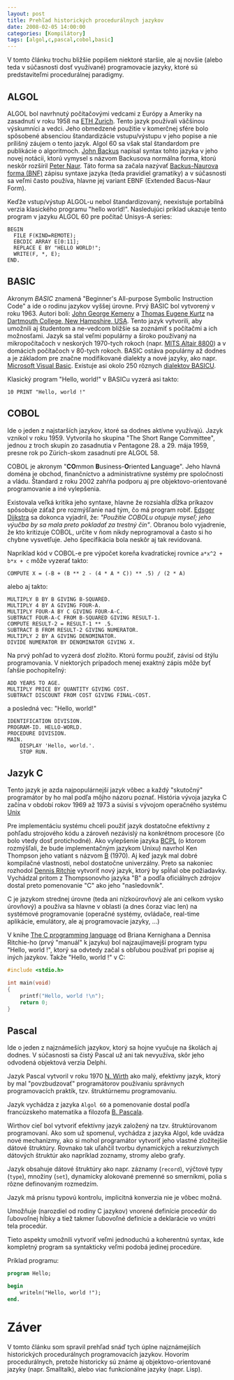 ```yaml
---
layout: post
title: Prehľad historických procedurálnych jazykov
date: 2008-02-05 14:00:00
categories: [Kompilátory]
tags: [algol,c,pascal,cobol,basic]
---
```


V tomto článku trochu bližšie popíšem niektoré staršie, ale aj novšie (alebo teda v súčasnosti dosť
využívané) programovacie jazyky, ktoré sú predstaviteľmi procedurálnej paradigmy.

## ALGOL

ALGOL bol navrhnutý počítačovými vedcami z Európy a Ameriky na zasadnutí v roku 1958 na
[ETH Zurich](http://www.ethz.ch/). Tento jazyk používali väčšinou výskumníci a vedci. Jeho obmedzené
použitie v komerčnej sfére bolo spôsobené absenciou štandardizácie vstupu/výstupu v jeho popise a nie
prílišný záujem o tento jazyk. Algol 60 sa však stal štandardom pre publikácie o algoritmoch.
[John Backus](http://en.wikipedia.org/wiki/John_Backus) napísal syntax tohto jazyka v jeho novej
notácii, ktorú vymysel s názvom Backusova normálna forma, ktorú neskôr rozšíril
[Peter Naur](http://en.wikipedia.org/wiki/Peter_Naur). Táto forma sa začala nazývať
[Backus-Naurova forma (BNF)](http://en.wikipedia.org/wiki/Backus-Naur_form) zápisu syntaxe jazyka
(teda pravidiel gramatiky) a v súčasnosti sa veľmi často používa, hlavne jej variant
EBNF (Extended Bacus-Naur Form).

Keďže vstup/výstup ALGOL-u nebol štandardizovaný, neexistuje portabilná verzia klasického programu
"hello world!". Nasledujúci príklad ukazuje tento program v jazyku ALGOL 60 pre počítač Unisys-A
series:

```
BEGIN
  FILE F(KIND=REMOTE);
  EBCDIC ARRAY E[0:11];
  REPLACE E BY "HELLO WORLD!";
  WRITE(F, *, E);
END.
```

## BASIC

Akronym *BASIC* znamená "Beginner's All-purpose Symbolic Instruction Code" a ide o rodinu jazykov vyššej
úrovne. Prvý BASIC bol vytvorený v roku 1963. Autori boli: [John George Kemeny](http://en.wikipedia.org/wiki/John_George_Kemeny)
a [Thomas Eugene Kurtz](http://en.wikipedia.org/wiki/Thomas_Eugene_Kurtz) na
[Dartmouth College, New Hampshire, USA](http://www.dartmouth.edu/). Tento jazyk vytvorili, aby umožnili
aj študentom a ne-vedcom bližšie sa zoznámiť s počítačmi a ich možnosťami. Jazyk sa stal veľmi
populárny a široko používaný na mikropočítačoch v neskorých 1970-tych rokoch
(napr. [MITS Altair 8800](http://en.wikipedia.org/wiki/Altair_8800)) a v domácich počítačoch v 80-tych
rokoch. BASIC ostáva populárny až dodnes a je základom pre značne modifikované dialekty a nové jazyky,
ako napr. [Microsoft Visual Basic](http://en.wikipedia.org/wiki/Visual_Basic). Existuje asi okolo 250
rôznych [dialektov BASICU](http://en.wikipedia.org/wiki/List_of_BASIC_dialects).

Klasický program "Hello, world!" v BASICu vyzerá asi takto:

```
10 PRINT "Hello, world !"
```

## COBOL

Ide o jeden z najstarších jazykov, ktoré sa dodnes aktívne využívajú. Jazyk vznikol v roku 1959.
Vytvorila ho skupina "The Short Range Committee", jednou z troch skupín zo zasadnutia v Pentagone 28.
a 29. mája 1959, presne rok po Zürich-skom zasadnutí pre ALGOL 58.

COBOL je akronym  "**CO**mmon **B**usiness-**O**riented **L**anguage". Jeho hlavná doména je obchod,
finančníctvo a administratívne systémy pre spoločnosti a vládu. Štandard z roku 2002 zahŕňa podporu
aj pre objektovo-orientované programovanie a iné vylepšenia.

Existovala veľká kritika jeho syntaxe, hlavne že rozsiahla dĺžka príkazov spôsobuje záťaž pre
rozmýšľanie nad tým, čo má program robiť. [Edsger Dijkstra](http://en.wikipedia.org/wiki/Edsger_Dijkstra)
sa dokonca vyjadril, že: *"Použitie COBOLu otupuje myseľ; jeho výučba by sa mala preto pokladať za
trestný čin"*. Obranou bolo vyjadrenie, že kto kritizuje COBOL, určite v ňom nikdy neprogramoval a
často si ho chybne vysvetľuje. Jeho špecifikácia bola neskôr aj tak revidovaná.

Napríklad kód v COBOL-e pre výpočet koreňa kvadratickej rovnice `a*x^2 + b*x + c`
môže vyzerať takto:

```
COMPUTE X = (-B + (B ** 2 - (4 * A * C)) ** .5) / (2 * A)
```

alebo aj takto:

```
MULTIPLY B BY B GIVING B-SQUARED.  
MULTIPLY 4 BY A GIVING FOUR-A.  
MULTIPLY FOUR-A BY C GIVING FOUR-A-C.  
SUBTRACT FOUR-A-C FROM B-SQUARED GIVING RESULT-1.  
COMPUTE RESULT-2 = RESULT-1 ** .5.
SUBTRACT B FROM RESULT-2 GIVING NUMERATOR.
MULTIPLY 2 BY A GIVING DENOMINATOR.
DIVIDE NUMERATOR BY DENOMINATOR GIVING X.
```

Na prvý pohľad to vyzerá dosť zložito. Ktorú formu použiť, závisí od štýlu programovania.
V niektorých prípadoch menej exaktný zápis môže byť ľahšie pochopiteľný:

```
ADD YEARS TO AGE.
MULTIPLY PRICE BY QUANTITY GIVING COST.
SUBTRACT DISCOUNT FROM COST GIVING FINAL-COST.
```

a posledná vec: "Hello, world!"

```
IDENTIFICATION DIVISION.
PROGRAM-ID. HELLO-WORLD.
PROCEDURE DIVISION.
MAIN.
    DISPLAY 'Hello, world.'.
    STOP RUN.
```

## Jazyk C

Tento jazyk je azda najpopulárnejší jazyk vôbec a každý "skutočný" programátor by ho mal podľa
môjho názoru poznať. História vývoja jazyka C začína v období rokov 1969 až 1973 a súvisí s vývojom
operačného systému [Unix](http://en.wikipedia.org/wiki/Unix)

Pre implementáciu systému chceli použiť jazyk dostatočne efektívny z pohľadu strojového kódu a zároveň
nezávislý na konkrétnom procesore (čo bolo vtedy dosť protichodné). Ako vylepšenie jazyka
[BCPL](http://en.wikipedia.org/wiki/BCPL) (o ktorom rozmýšľali, že bude implementačným jazykom Unixu)
navrhol Ken Thompson jeho vatiant s názvom [B](http://en.wikipedia.org/wiki/B_%28programming_language%29) (1970).
Aj keď jazyk mal dobré kompilačné vlastnosti, nebol dostatočne univerzálny. Preto sa nakoniec rozhodol
[Dennis Ritchie](http://en.wikipedia.org/wiki/Dennis_Ritchie) vytvoriť nový jazyk, ktorý by spĺňal obe
požiadavky. Vychádzal pritom z Thompsonovho jazyka "B" a podľa oficiálnych zdrojov dostal preto
pomenovanie "C" ako jeho "nasledovník".

C je jazykom strednej úrovne (teda ani nízkoúrovňový ale ani celkom vysko úrovňový) a používa sa hlavne
v oblasti (a dnes čoraz viac len) na systémové programovanie (operačné systémy, ovládače,
real-time aplikácie, emulátory, ale aj programovacie jazyky, ...)

V knihe [The C programming language](http://en.wikipedia.org/wiki/The_C_Programming_Language_(book))
od Briana Kernighana a Dennisa Ritchie-ho (prvý "manuál" k jazyku) bol najzaujímavejší program typu
"Hello, world !", ktorý sa odvtedy začal s obľubou používať pri popise aj iných jazykov.
Takže "Hello, world !" v C:

```c
#include <stdio.h>

int main(void)
{
    printf("Hello, world !\n");
    return 0;
}
```

## Pascal

Ide o jeden z najznámeších jazykov, ktorý sa hojne vyučuje na školách aj dodnes. V súčasnosti sa
čistý Pascal už ani tak nevyužíva, skôr jeho odvodená objektová verzia Delphi.

Jazyk Pascal vytvoril v roku 1970 [N. Wirth](http://en.wikipedia.org/wiki/Niklaus_Wirth) ako malý,
efektívny jazyk, ktorý by mal "povzbudzovať" programátorov používaniu správnych programovacích praktík,
tzv. štruktúrnemu programovaniu.

Jazyk vychádza z jazyka `Algol 60` a pomenovanie dostal podľa francúzskeho matematika a filozofa
[B. Pascala](http://en.wikipedia.org/wiki/Blaise_Pascal).

Wirthov cieľ bol vytvoriť efektívny jazyk založený na tzv. štruktúrovanom programovaní. Ako som už
spomenul, vychádza z jazyka Algol, kde uvádza nové mechanizmy, ako si mohol programátor vytvoriť jeho
vlastné zložitejšie dátové štruktúry. Rovnako tak uľahčil tvorbu dynamických a rekurzívnych dátových
štruktúr ako napríklad zoznamy, stromy alebo grafy.

Jazyk obsahuje dátové štruktúry ako napr. záznamy (`record`), výčtové typy (`type`), množiny (`set`),
dynamicky alokované premenné so smerníkmi, polia s rôzne definovaným rozmedzím.

Jazyk má prísnu typovú kontrolu, implicitná konverzia nie je vôbec možná.

Umožňuje (narozdiel od rodiny C jazykov) vnorené definície procedúr do ľubovoľnej hĺbky a tiež takmer
ľubovoľné definície a deklarácie vo vnútri tela procedúr.

Tieto aspekty umožnili vytvoriť veľmi jednoduchú a koherentnú syntax, kde kompletný program sa
syntakticky veľmi podobá jedinej procedúre.

Príklad programu:

```pascal
program Hello;

begin
    writeln("Hello, world !");
end.
```

# Záver

V tomto článku som spravil prehľad snáď tych úplne najznámejších historických procedurálnych programovacích
jazykov. Hovorím procedurálnych, pretože historicky sú známe aj objektovo-orientované jazyky (napr. Smalltalk),
alebo viac funkcionálne jazyky (napr. Lisp).
